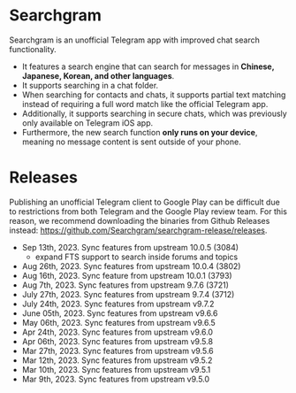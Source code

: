 # Searchgram

Searchgram is an unofficial Telegram app with improved chat search functionality.

- It features a search engine that can search for messages in **Chinese, Japanese, Korean, and other languages**.
- It supports searching in a chat folder.
- When searching for contacts and chats, it supports partial text matching instead of requiring a full word match like the official Telegram app.
- Additionally, it supports searching in secure chats, which was previously only available on Telegram iOS app.
- Furthermore, the new search function **only runs on your device**, meaning no message content is sent outside of your phone.

# Releases

Publishing an unofficial Telegram client to Google Play can be difficult due to restrictions from both Telegram and the Google Play review team. For this reason, we recommend downloading the binaries from Github Releases instead: https://github.com/Searchgram/searchgram-release/releases.

- Sep 13th, 2023. Sync features from upstream 10.0.5 (3084)
  - expand FTS support to search inside forums and topics
- Aug 26th, 2023. Sync features from upstream 10.0.4 (3802)
- Aug 16th, 2023. Sync feature from upstream 10.0.1 (3793)
- Aug 7th, 2023. Sync features from upstream 9.7.6 (3721)
- July 27th, 2023. Sync features from upstream 9.7.4 (3712)
- July 24th, 2023. Sync features from upstream v9.7.2
- June 05th, 2023. Sync features from upstream v9.6.6
- May 06th, 2023. Sync features from upstream v9.6.5
- Apr 24th, 2023. Sync features from upstream v9.6.0
- Apr 06th, 2023. Sync features from upstream v9.5.8
- Mar 27th, 2023. Sync features from upstream v9.5.6
- Mar 12th, 2023. Sync features from upstream v9.5.2
- Mar 10th, 2023. Sync features from upstream v9.5.1
- Mar 9th, 2023. Sync features from upstream v9.5.0

